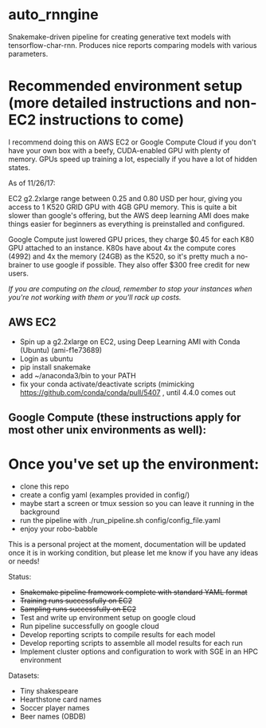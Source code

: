 # auto_rnngine
Snakemake-driven pipeline for creating generative text models with tensorflow-char-rnn. Produces nice reports comparing models with various parameters.

# Recommended environment setup (more detailed instructions and non-EC2 instructions to come)
I recommend doing this on AWS EC2 or Google Compute Cloud if you don't have your own box with a beefy, CUDA-enabled GPU with plenty of memory. GPUs speed up training a lot, especially if you have a lot of hidden states.

As of 11/26/17:

EC2 g2.2xlarge range between 0.25 and 0.80 USD per hour, giving you access to 1 K520 GRID GPU with 4GB GPU memory. This is quite a bit slower than google's offering, but the AWS deep learning AMI does make things easier for beginners as everything is preinstalled and configured.

Google Compute just lowered GPU prices, they charge $0.45 for each K80 GPU attached to an instance. K80s have about 4x the compute cores (4992) and 4x the memory (24GB) as the K520, so it's pretty much a no-brainer to use google if possible.  They also offer $300 free credit for new users.

*If you are computing on the cloud, remember to stop your instances when you're not working with them or you'll rack up costs.*

## AWS EC2
- Spin up a g2.2xlarge  on EC2, using Deep Learning AMI with Conda (Ubuntu) (ami-f1e73689)
- Login as ubuntu
- pip install snakemake
- add ~/anaconda3/bin to your PATH
- fix your conda activate/deactivate scripts (mimicking https://github.com/conda/conda/pull/5407 , until 4.4.0 comes out

## Google Compute (these instructions apply for most other unix environments as well):



# Once you've set up the environment:
- clone this repo
- create a config yaml (examples provided in config/)
- maybe start a screen or tmux session so you can leave it running in the background
- run the pipeline with ./run_pipeline.sh config/config_file.yaml
- enjoy your robo-babble

This is a personal project at the moment, documentation will be updated once it is in working condition, but please let me know if you have any ideas or needs!

Status:
- ~~Snakemake pipeline framework complete with standard YAML format~~
- ~~Training runs successfully on EC2~~
- ~~Sampling runs successfully on EC2~~
- Test and write up environment setup on google cloud
- Run pipeline successfully on google cloud
- Develop reporting scripts to compile results for each model
- Develop reporting scripts to assemble all model results for each run
- Implement cluster options and configuration to work with SGE in an HPC environment

Datasets:
- Tiny shakespeare
- Hearthstone card names
- Soccer player names
- Beer names (OBDB)
